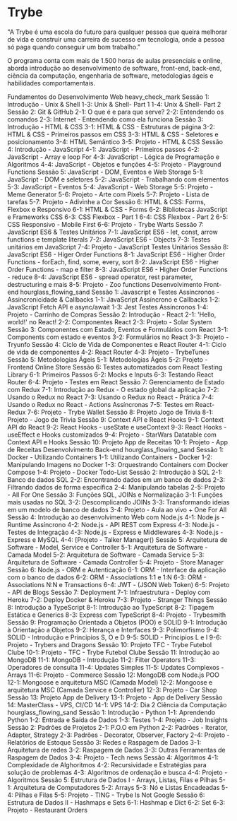 # Trybe

"A Trybe é uma escola do futuro para qualquer pessoa que queira melhorar de vida e construir uma carreira de sucesso em tecnologia, onde a pessoa só paga quando conseguir um bom trabalho."

O programa conta com mais de 1.500 horas de aulas presenciais e online, aborda introdução ao desenvolvimento de software, front-end, back-end, ciência da computação, engenharia de software, metodologias ágeis e habilidades comportamentais.

Fundamentos do Desenvolvimento Web heavy_check_mark
Sessão 1: Introdução - Unix & Shell
 1-3: Unix & Shell- Part 1
 1-4: Unix & Shell- Part 2
Sessão 2: Git & GitHub
 2-1: O que é e para que serve?
 2-2: Entendendo os comandos
 2-3: Internet - Entendendo como ela funciona
Sessão 3: Introdução - HTML & CSS
 3-1: HTML & CSS - Estruturas de página
 3-2: HTML & CSS - Primeiros passos em CSS
 3-3: HTML & CSS - Seletores e posicionamento
 3-4: HTML Semântico
 3-5: Projeto - HTML & CSS
Sessão 4: Introdução - JavaScript
 4-1: JavaScript - Primeiros passos
 4-2: JavaScript - Array e loop For
 4-3: JavaScript - Lógica de Programação e Algoritmos
 4-4: JavaScript - Objetos e funções
 4-5: Projeto - Playground Functions
Sessão 5: JavaScript - DOM, Eventos e Web Storage
 5-1: JavaScript - DOM e seletores
 5-2: JavaScript - Trabalhando com elementos
 5-3: JavaScript - Eventos
 5-4: JavaScript - Web Storage
 5-5: Projeto - Meme Generator
 5-6: Projeto - Arte com Pixels
 5-7: Projeto - Lista de tarefas
 5-7: Projeto - Adivinhe a Cor
Sessão 6: HTML & CSS: Forms, Flexbox e Responsivo
 6-1: HTML & CSS - Forms
 6-2: Bibliotecas JavaScript e Frameworks CSS
 6-3: CSS Flexbox - Part 1
 6-4: CSS Flexbox - Part 2
 6-5: CSS Responsivo - Mobile First
 6-6: Projeto - Trybe Warts
Sessão 7: JavaScript ES6 & Testes Unitários
 7-1: JavaScript ES6 - let, const, arrow functions e template literals
 7-2: JavaScript ES6 - Objects
 7-3: Testes unitários em JavaScript
 7-4: Projeto - JavaScript Testes Unitários
Sessão 8: JavaScript ES6 - Higer Order Functions
 8-1: JavaScript ES6 - Higher Order Functions - forEach, find, some, every, sort
 8-2: JavaScript ES6 - Higher Order Functions - map e filter
 8-3: JavaScript ES6 - Higher Order Functions - reduce
 8-4: JavaScript ES6 - spread operator, rest parameter, destructuring e mais
 8-5: Projeto - Zoo functions
Desenvolvimento Front-end hourglass_flowing_sand
Sessão 1: Javascript e Testes Assíncronos - Assincronicidade & Callbacks
 1-1: JavaScript Assíncrono e Callbacks
 1-2: JavaScript Fetch API e async/await
 1-3: Jest Testes Assíncronos
 1-4: Projeto - Carrinho de Compras
Sessão 2: Introdução - React
 2-1: 'Hello, world!' no React!
 2-2: Componentes React
 2-3: Projeto - Solar System
Sessão 3: Componentes com Estado, Eventos e Formulários com React
 3-1: Components com estado e eventos
 3-2: Formulários no React
 3-3: Projeto - Tryunfo
Sessão 4: Ciclo de Vida de Componentes e React Router
 4-1: Ciclo de vida de componentes
 4-2: React Router
 4-3: Projeto - TrybeTunes
Sessão 5: Metodologias Ágeis
 5-1: Metodologias Ágeis
 5-2: Projeto - Frontend Online Store
Sessão 6: Testes automatizados com React Testing Library
 6-1: Primeiros Passos
 6-2: Mocks e Inputs
 6-3: Testando React Router
 6-4: Projeto - Testes em React
Sessão 7: Gerenciamento de Estado com Redux
 7-1: Introdução ao Redux - O estado global da aplicação
 7-2: Usando o Redux no React
 7-3: Usando o Redux no React - Prática
 7-4: Usando o Redux no React - Actions Assíncronas
 7-5: Testes em React-Redux
 7-6: Projeto - Trybe Wallet
Sessão 8: Projeto Jogo de Trivia
 8-1: Projeto - Jogo de Trivia
Sessão 9: Context API e React Hooks
 9-1: Context API do React
 9-2: React Hooks - useState e useContext
 9-3: React Hooks - useEffect e Hooks customizados
 9-4: Projeto - StarWars Datatable com Context API e Hooks
Sessão 10: Projeto App de Receitas
 10-1: Projeto - App de Receitas
Desenvolvimento Back-end hourglass_flowing_sand
Sessão 1: Docker - Utilizando Containers
 1-1: Utilizando Containers - Docker
 1-2: Manipulando Imagens no Docker
 1-3: Orquestrando Containers com Docker Compose
 1-4: Projeto - Docker Todo-List
Sessão 2: Introdução à SQL
 2-1: Banco de dados SQL
 2-2: Encontrando dados em um banco de dados
 2-3: Filtrando dados de forma específica
 2-4: Manipulando tabelas
 2-5: Projeto - All For One
Sessão 3: Funções SQL, JOINs e Normalização
 3-1: Funções mais usadas no SQL
 3-2: Descomplicando JOINs
 3-3: Transformando ideias em um modelo de banco de dados
 3-4: Projeto - Aula ao vivo + One For All
Sessão 4: Introdução ao desenvolvimento Web com Node.js
 4-1: Node.js - Runtime Assíncrono
 4-2: Node.js - API REST com Express
 4-3: Node.js - Testes de Integração
 4-3: Node.js - Express e Middlewares
 4-3: Node.js - Express e MySQL
 4-4: [Projeto - Talker Manager()
Sessão 5: Arquitetura de Software - Model, Service e Controller
 5-1: Arquitetura de Software - Camada Model
 5-2: Arquitetura de Software - Camada Service
 5-3: Arquitetura de Software - Camada Controller
 5-4: Projeto - Store Manager
Sessão 6: Node.js - ORM e Autenticação
 6-1: ORM - Interface da aplicação com o banco de dados
 6-2: ORM - Associations 1:1 e 1:N
 6-3: ORM - Associations N:N e Transactions
 6-4: JWT - (JSON Web Token)
 6-5: Projeto - API de Blogs
Sessão 7: Deployment
 7-1: Infraestrutura - Deploy com Heroku
 7-2: Deploy Docker & Heroku
 7-3: Projeto - Stranger Things
Sessão 8: Introdução a TypeScript
 8-1: Introdução ao TypeScript
 8-2: Tipagem Estática e Generics
 8-3: Express com TypeScript
 8-4: Projeto - Trybesmith
Sessão 9: Programação Orientada a Objetos (POO) e SOLID
 9-1: Introdução à Orientação a Objetos
 9-2: Herança e Interfaces
 9-3: Polimorfismo
 9-4: SOLID - Introdução e Princípios S, O e D
 9-5: SOLID - Princípios L e I
 9-6: Projeto - Trybers and Dragons
Sessão 10: Projeto TFC - Trybe Futebol Clube
 10-1: Projeto - TFC - Trybe Futebol Clube
Sessão 11: Introdução ao MongoDB
 11-1: MongoDB - Introdução
 11-2: Filter Operators
 11-3: Operadores de consulta
 11-4: Updates Simples
 11-5: Updates Complexos - Arrays
 11-6: Projeto - Commerce
Sessão 12: MongoDB com Node.js POO
 12-1: Mongoose e arquitetura MSC (Camada Model)
 12-2: Mongoose e arquitetura MSC (Camada Service e Controller)
 12-3: Projeto - Car Shop
Sessão 13: Projeto App de Delivery
 13-1: Projeto - App de Delivery
Sessão 14: MasterClass - VPS, CI/CD
 14-1: VPS
 14-2: Dia 2
Ciência da Computação hourglass_flowing_sand
Sessão 1: Introdução - Python
 1-1: Aprendendo Python
 1-2: Entrada e Saída de Dados
 1-3: Testes
 1-4: Projeto - Job Insights
Sessão 2: Padrões de Projetos
 2-1: P.O.O em Python
 2-2: Padrões - Iterator, Adapter, Strategy
 2-3: Padrões - Decorator, Observer, Factory
 2-4: Projeto - Relatórios de Estoque
Sessão 3: Redes e Raspagem de Dados
 3-1: Arquitetura de redes
 3-2: Raspagem de Dados
 3-3: Outras Ferramentas de Raspagem de Dados
 3-4: Projeto - Tech news
Sessão 4: Algoritmos
 4-1: Complexidade de Alghoritmos
 4-2: Recursividade e Estratégias para solução de problemas
 4-3: Algoritmos de ordenação e busca
 4-4: Projeto - Algoritmos
Sessão 5: Estrutura de Dados I - Arrays, Listas, Filas e Pilhas
 5-1: Arquitetura de Computadores
 5-2: Arrays
 5-3: Nó e Listas Encadeadas
 5-4: Pilhas e Filas
 5-5: Projeto - TING - Trybe Is Not Google
Sessão 6: Estrutura de Dados II - Hashmaps e Sets
 6-1: Hashmap e Dict
 6-2: Set
 6-3: Projeto - Restaurant Orders

